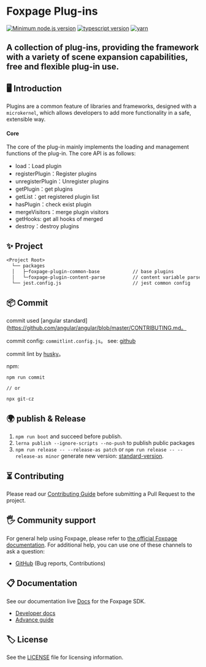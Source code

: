 # Foxpage Plug-ins
[![Minimum node.js version](https://img.shields.io/badge/node-%3E%3D12.14.1-brightgreen)](https://img.shields.io/badge/node-%3E%3D12.14.1-brightgreen)
[![typescript version](https://img.shields.io/badge/typescript-%3E%3D4.0.0-brightgreen)](https://img.shields.io/badge/typescript-%3E%3D4.0.0-brightgreen)
[![yarn](https://img.shields.io/badge/yarn-1.22.5-blue)](https://img.shields.io/badge/yarn-1.22.5-blue)

<h2>A collection of plug-ins, providing the framework with a variety of scene expansion capabilities, free and flexible plug-in use.</h2>

## 🖥  Introduction

Plugins are a common feature of libraries and frameworks, designed with a `microkernel`, which allows developers to add more functionality in a safe, extensible way.

#### Core
The core of the plug-in mainly implements the loading and management functions of the plug-in. The core API is as follows:
- load：Load plugin
- registerPlugin：Register plugins
- unregisterPlugin：Unregister plugins
- getPlugin：get plugins
- getList：get registered plugin list
- hasPlugin：check exist plugin
- mergeVisitors：merge plugin visitors
- getHooks: get all hooks of merged
- destroy：destroy plugins

## ✨ Project

```txt
<Project Root>
  └── packages
  │   ├─foxpage-plugin-common-base            // base plugins
  │   └─foxpage-plugin-content-parse          // content variable parser
  └── jest.config.js                          // jest common config
```

## 📦 Commit

commit used [angular standard](https://github.com/angular/angular/blob/master/CONTRIBUTING.md。

commit config: `commitlint.config.js`。 see: [github](https://github.com/conventional-changelog/commitlint)

commit lint by [husky](https://github.com/typicode/husky)。

npm:

```shell
npm run commit

// or

npx git-cz
```

## 🌍 publish & Release

1. `npm run boot` and succeed before publish.
2. `lerna publish --ignore-scripts --no-push` to publish public packages
3. `npm run release -- --release-as patch` or `npm run release -- --release-as minor` generate new version: [standard-version](https://github.com/conventional-changelog/standard-version#readme).

## ⏳ Contributing

Please read our [Contributing Guide](http://www.foxpage.io/#/guide/contribute) before submitting a Pull Request to the project.

## 🖐 Community support

For general help using Foxpage, please refer to [the official Foxpage documentation](http://www.foxpage.io). For additional help, you can use one of these channels to ask a question:

- [GitHub](https://github.com/foxpage/foxpage) (Bug reports, Contributions)

## 📋 Documentation

See our documentation live [Docs](http://www.foxpage.io) for the Foxpage SDK.

- [Developer docs](http://www.foxpage.io/#/developer)
- [Advance guide](http://www.foxpage.io/#/advance)

## 🏷️ License

See the [LICENSE](./LICENSE) file for licensing information.

